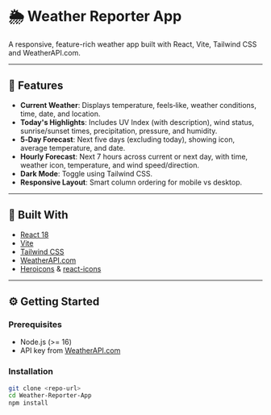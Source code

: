 # 🌦️ Weather Reporter App

A responsive, feature-rich weather app built with React, Vite, Tailwind CSS and WeatherAPI.com.

---

## 🚀 Features

- **Current Weather**: Displays temperature, feels‑like, weather conditions, time, date, and location.
- **Today's Highlights**: Includes UV Index (with description), wind status, sunrise/sunset times, precipitation, pressure, and humidity.
- **5‑Day Forecast**: Next five days (excluding today), showing icon, average temperature, and date.
- **Hourly Forecast**: Next 7 hours across current or next day, with time, weather icon, temperature, and wind speed/direction.
- **Dark Mode**: Toggle using Tailwind CSS.
- **Responsive Layout**: Smart column ordering for mobile vs desktop.

---

## 🧰 Built With

- [React 18](https://reactjs.org/)
- [Vite](https://vitejs.dev/)
- [Tailwind CSS](https://tailwindcss.com/)
- [WeatherAPI.com](https://www.weatherapi.com/)
- [Heroicons](https://heroicons.com/) & [react-icons](https://react-icons.github.io/react-icons/)

---

## ⚙️ Getting Started

### Prerequisites
- Node.js (>= 16)
- API key from [WeatherAPI.com](https://www.weatherapi.com/)

### Installation

```bash
git clone <repo-url>
cd Weather-Reporter-App
npm install
